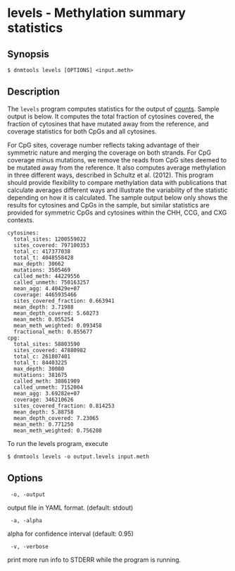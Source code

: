 # levels - Methylation summary statistics

## Synopsis

```
$ dnmtools levels [OPTIONS] <input.meth>
```

## Description

The `levels` program computes statistics for the output of
[counts](../../analysis/counts).  Sample output is below. It
computes the total fraction of cytosines covered, the fraction of
cytosines that have mutated away from the reference, and coverage
statistics for both CpGs and all cytosines.

For CpG sites, coverage number reflects taking advantage of their
symmetric nature and merging the coverage on both strands. For CpG
coverage minus mutations, we remove the reads from CpG sites deemed
to be mutated away from the reference. It also computes average
methylation in three different ways, described in Schultz et al.
(2012). This program should provide flexibility to compare methylation
data with publications that calculate averages different ways and
illustrate the variability of the statistic depending on how it is
calculated. The sample output below only shows the results for
cytosines and CpGs in the sample, but similar statistics are provided
for symmetric CpGs and cytosines within the CHH, CCG, and CXG
contexts.

```
cytosines:
  total_sites: 1200559022
  sites_covered: 797100353
  total_c: 417377038
  total_t: 4048558428
  max_depth: 30662
  mutations: 3505469
  called_meth: 44229556
  called_unmeth: 750163257
  mean_agg: 4.40429e+07
  coverage: 4465935466
  sites_covered_fraction: 0.663941
  mean_depth: 3.71988
  mean_depth_covered: 5.60273
  mean_meth: 0.055254
  mean_meth_weighted: 0.093458
  fractional_meth: 0.055677
cpg:
  total_sites: 58803590
  sites_covered: 47880982
  total_c: 261807401
  total_t: 84403225
  max_depth: 30080
  mutations: 381675
  called_meth: 38861909
  called_unmeth: 7152004
  mean_agg: 3.69282e+07
  coverage: 346210626
  sites_covered_fraction: 0.814253
  mean_depth: 5.88758
  mean_depth_covered: 7.23065
  mean_meth: 0.771250
  mean_meth_weighted: 0.756208
```

To run the levels program, execute
```
$ dnmtools levels -o output.levels input.meth
```

## Options

```
 -o, -output
```
output file in YAML format. (default: stdout)

```
 -a, -alpha
```
alpha for confidence interval  (default: 0.95)

```
 -v, -verbose
```
print more run info to STDERR while the program is running.
